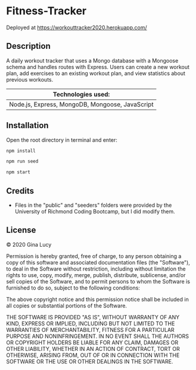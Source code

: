 # Fitness-Tracker

Deployed at https://workouttracker2020.herokuapp.com/

## Description

A daily workout tracker that uses a Mongo database with a Mongoose schema and handles routes with Express. Users can create a new workout plan, add exercises to an existing workout plan, and view statistics about previous workouts.

| Technologies used:                              |
| ----------------------------------------------- |
| Node.js, Express, MongoDB, Mongoose, JavaScript |

## Installation

Open the root directory in terminal and enter:

```sh
npm install
```

```sh
npm run seed
```

```sh
npm start
```

## Credits

- Files in the "public" and "seeders" folders were provided by the University of Richmond Coding Bootcamp, but I did modify them.

## License

© 2020 Gina Lucy

Permission is hereby granted, free of charge, to any person obtaining a copy of this software and associated documentation files (the "Software"), to deal in the Software without restriction, including without limitation the rights to use, copy, modify, merge, publish, distribute, sublicense, and/or sell copies of the Software, and to permit persons to whom the Software is furnished to do so, subject to the following conditions:

The above copyright notice and this permission notice shall be included in all copies or substantial portions of the Software.

THE SOFTWARE IS PROVIDED "AS IS", WITHOUT WARRANTY OF ANY KIND, EXPRESS OR IMPLIED, INCLUDING BUT NOT LIMITED TO THE WARRANTIES OF MERCHANTABILITY, FITNESS FOR A PARTICULAR PURPOSE AND NONINFRINGEMENT. IN NO EVENT SHALL THE AUTHORS OR COPYRIGHT HOLDERS BE LIABLE FOR ANY CLAIM, DAMAGES OR OTHER LIABILITY, WHETHER IN AN ACTION OF CONTRACT, TORT OR OTHERWISE, ARISING FROM, OUT OF OR IN CONNECTION WITH THE SOFTWARE OR THE USE OR OTHER DEALINGS IN THE SOFTWARE.
